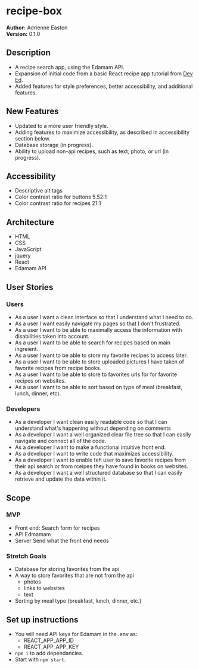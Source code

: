 # recipe-box
**Author:** 
Adrienne Easton  
**Version:** 0.1.0

## Description
* A recipe search app, using the Edamam API.
* Expansion of initial code from a basic React recipe app tutorial from [Dev Ed](https://www.youtube.com/watch?v=U9T6YkEDkMo).
* Added features for style preferences, better accessibility, and additional features. 

## New Features 

* Updated to a more user friendly style.
* Adding features to maximize accessibility, as described in accessibility section below.
* Database storage (in progress).
* Ability to upload non-api recipes, such as text, photo, or url (in progress).

## Accessibility

* Descriptive alt tags
* Color contrast ratio for buttons 5.52:1
* Color contrast ratio for recipes 21:1

## Architecture

* HTML
* CSS
* JavaScript
* jquery
* React
* Edamam API

## User Stories

### Users
* As a user I want a clean interface so that I understand what I need to do.
* As a user I want easily navigate my pages so that I don't frustrated.
* As a user I want to be able to maximally access the information with disabilities taken into account.
* As a user I want to be able to search for recipes based on main ingreient.
* As a user I want to be able to store my favorite recipes to access later.
* As a user I want to be able to store uploaded pictures I have taken of favorite recipes from recipe books.
* As a user I want to be able to store to favorites urls for for favorite recipes on websites.
* As a user I want to be able to sort based on type of meal (breakfast, lunch, dinner, etc).

### Developers
* As a developer I want clean easily readable code so that I can understand what's happening without depending on comments
* As a developer I want a well organized clear file tree so that I can easily navigate and connect all of the code.
* As a developer I want to make a functional intuitive front end.
* As a developer I want to write code that maximizes accessibility.
* As a developer I want to enable teh user to save favorite recipes from their api search or from rceipes they have found in books on websites.
* As a developer I want a well structured database so that I can easily retrieve and update the data within it.

## Scope
### MVP
* Front end: 
Search form for recipes
* API
Edmamam
* Server
Send what the front end needs 

### Stretch Goals
* Database for storing favorites from the api  
* A way to store favorites that are not from the api
  * photos
  * links to websites
  * text
* Sorting by meal type (breakfast, lunch, dinner, etc.)

## Set up instructions
* You will need API keys for Edamam in the .env as: 
  * REACT_APP_APP_ID  
  * REACT_APP_APP_KEY
* `npm i` to add dependancies.
* Start with `npm start`.
